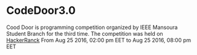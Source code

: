 # CodeDoor3.0
  Cood Door is programming competition organized by IEEE Mansoura Student Branch for the third time.
  The competition was held on [HackerRanck](www.hackerrank.com/codedoor3-0) 
  From
  Aug 25 2016, 02:00 pm EET
  to
  Aug 25 2016, 08:00 pm EET
  
